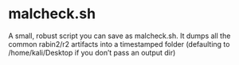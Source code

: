 # malcheck.sh
A small, robust script you can save as malcheck.sh. It dumps all the common rabin2/r2 artifacts into a timestamped folder (defaulting to /home/kali/Desktop if you don’t pass an output dir)
